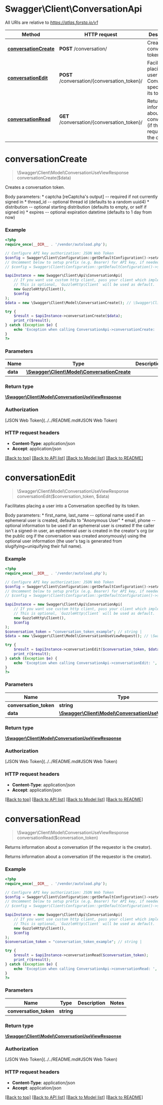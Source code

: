 # Swagger\Client\ConversationApi

All URIs are relative to *https://atlas.forsta.io/v1*

Method | HTTP request | Description
------------- | ------------- | -------------
[**conversationCreate**](ConversationApi.md#conversationCreate) | **POST** /conversation/ | Creates a conversation token.
[**conversationEdit**](ConversationApi.md#conversationEdit) | **POST** /conversation/{conversation_token}/ | Facilitates placing a user into a Conversation specified by its token.
[**conversationRead**](ConversationApi.md#conversationRead) | **GET** /conversation/{conversation_token}/ | Returns information about a conversation (if the requestor is the creator).


# **conversationCreate**
> \Swagger\Client\Model\ConversationUseViewResponse conversationCreate($data)

Creates a conversation token.

Body parameters: * captcha [reCaptcha's output] -- required if not currently signed in * thread_id -- optional thread id (defaults to a random uuid4) * distribution -- optional starting distribution (defaults to empty, or self if signed in) * expires -- optional expiration datetime (defaults to 1 day from now)

### Example
```php
<?php
require_once(__DIR__ . '/vendor/autoload.php');

// Configure API key authorization: JSON Web Token
$config = Swagger\Client\Configuration::getDefaultConfiguration()->setApiKey('Authorization', 'YOUR_API_KEY');
// Uncomment below to setup prefix (e.g. Bearer) for API key, if needed
// $config = Swagger\Client\Configuration::getDefaultConfiguration()->setApiKeyPrefix('Authorization', 'Bearer');

$apiInstance = new Swagger\Client\Api\ConversationApi(
    // If you want use custom http client, pass your client which implements `GuzzleHttp\ClientInterface`.
    // This is optional, `GuzzleHttp\Client` will be used as default.
    new GuzzleHttp\Client(),
    $config
);
$data = new \Swagger\Client\Model\ConversationCreate(); // \Swagger\Client\Model\ConversationCreate | 

try {
    $result = $apiInstance->conversationCreate($data);
    print_r($result);
} catch (Exception $e) {
    echo 'Exception when calling ConversationApi->conversationCreate: ', $e->getMessage(), PHP_EOL;
}
?>
```

### Parameters

Name | Type | Description  | Notes
------------- | ------------- | ------------- | -------------
 **data** | [**\Swagger\Client\Model\ConversationCreate**](../Model/ConversationCreate.md)|  |

### Return type

[**\Swagger\Client\Model\ConversationUseViewResponse**](../Model/ConversationUseViewResponse.md)

### Authorization

[JSON Web Token](../../README.md#JSON Web Token)

### HTTP request headers

 - **Content-Type**: application/json
 - **Accept**: application/json

[[Back to top]](#) [[Back to API list]](../../README.md#documentation-for-api-endpoints) [[Back to Model list]](../../README.md#documentation-for-models) [[Back to README]](../../README.md)

# **conversationEdit**
> \Swagger\Client\Model\ConversationUseViewResponse conversationEdit($conversation_token, $data)

Facilitates placing a user into a Conversation specified by its token.

Body parameters: * first_name, last_name -- optional name used if an ephemeral user is created,                            defaults to \"Anonymous User\" * email, phone -- optional information to be used if an ephemeral user is created  If the caller isn't a signed-in user, an ephemeral user is created in the creator's org (or the public org if the conversation was created anonymously) using the optional user information (the user's tag is generated from slugifying+uniquifying their full name).

### Example
```php
<?php
require_once(__DIR__ . '/vendor/autoload.php');

// Configure API key authorization: JSON Web Token
$config = Swagger\Client\Configuration::getDefaultConfiguration()->setApiKey('Authorization', 'YOUR_API_KEY');
// Uncomment below to setup prefix (e.g. Bearer) for API key, if needed
// $config = Swagger\Client\Configuration::getDefaultConfiguration()->setApiKeyPrefix('Authorization', 'Bearer');

$apiInstance = new Swagger\Client\Api\ConversationApi(
    // If you want use custom http client, pass your client which implements `GuzzleHttp\ClientInterface`.
    // This is optional, `GuzzleHttp\Client` will be used as default.
    new GuzzleHttp\Client(),
    $config
);
$conversation_token = "conversation_token_example"; // string | 
$data = new \Swagger\Client\Model\ConversationUseViewRequest(); // \Swagger\Client\Model\ConversationUseViewRequest | 

try {
    $result = $apiInstance->conversationEdit($conversation_token, $data);
    print_r($result);
} catch (Exception $e) {
    echo 'Exception when calling ConversationApi->conversationEdit: ', $e->getMessage(), PHP_EOL;
}
?>
```

### Parameters

Name | Type | Description  | Notes
------------- | ------------- | ------------- | -------------
 **conversation_token** | **string**|  |
 **data** | [**\Swagger\Client\Model\ConversationUseViewRequest**](../Model/ConversationUseViewRequest.md)|  |

### Return type

[**\Swagger\Client\Model\ConversationUseViewResponse**](../Model/ConversationUseViewResponse.md)

### Authorization

[JSON Web Token](../../README.md#JSON Web Token)

### HTTP request headers

 - **Content-Type**: application/json
 - **Accept**: application/json

[[Back to top]](#) [[Back to API list]](../../README.md#documentation-for-api-endpoints) [[Back to Model list]](../../README.md#documentation-for-models) [[Back to README]](../../README.md)

# **conversationRead**
> \Swagger\Client\Model\ConversationUseViewResponse conversationRead($conversation_token)

Returns information about a conversation (if the requestor is the creator).

Returns information about a conversation (if the requestor is the creator).

### Example
```php
<?php
require_once(__DIR__ . '/vendor/autoload.php');

// Configure API key authorization: JSON Web Token
$config = Swagger\Client\Configuration::getDefaultConfiguration()->setApiKey('Authorization', 'YOUR_API_KEY');
// Uncomment below to setup prefix (e.g. Bearer) for API key, if needed
// $config = Swagger\Client\Configuration::getDefaultConfiguration()->setApiKeyPrefix('Authorization', 'Bearer');

$apiInstance = new Swagger\Client\Api\ConversationApi(
    // If you want use custom http client, pass your client which implements `GuzzleHttp\ClientInterface`.
    // This is optional, `GuzzleHttp\Client` will be used as default.
    new GuzzleHttp\Client(),
    $config
);
$conversation_token = "conversation_token_example"; // string | 

try {
    $result = $apiInstance->conversationRead($conversation_token);
    print_r($result);
} catch (Exception $e) {
    echo 'Exception when calling ConversationApi->conversationRead: ', $e->getMessage(), PHP_EOL;
}
?>
```

### Parameters

Name | Type | Description  | Notes
------------- | ------------- | ------------- | -------------
 **conversation_token** | **string**|  |

### Return type

[**\Swagger\Client\Model\ConversationUseViewResponse**](../Model/ConversationUseViewResponse.md)

### Authorization

[JSON Web Token](../../README.md#JSON Web Token)

### HTTP request headers

 - **Content-Type**: application/json
 - **Accept**: application/json

[[Back to top]](#) [[Back to API list]](../../README.md#documentation-for-api-endpoints) [[Back to Model list]](../../README.md#documentation-for-models) [[Back to README]](../../README.md)

